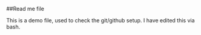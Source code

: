 ##Read me file

This is a demo file, used to check the git/github setup.
I have edited this via bash.
